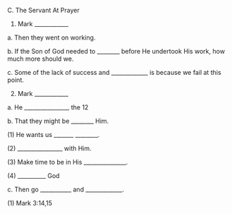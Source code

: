 C.	The Servant At Prayer

1.	Mark ____________

a.	Then they went on working.

b.	If the Son of God needed to ________ before He
undertook His work, how much more should we.

c.	Some of the lack of success and _____________
is because we fail at this point.

2.	Mark ____________

a.	 He ________________ the 12

b.	 That they might be ________ Him.

(1)	 He wants us _______  ________.

(2)	________________ with Him.

(3)	Make time to be in His _______________.

(4)	__________ God

c.	Then go ___________ and _____________.

(1)	Mark 3:14,15
